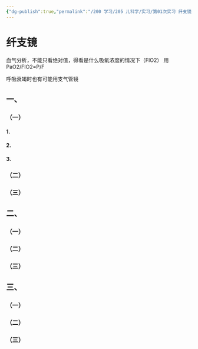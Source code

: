 ```yaml
---
{"dg-publish":true,"permalink":"/200 学习/205 儿科学/实习/第01次实习 纤支镜/纤支镜/","title":"纤支镜","created":"2024-09-09T08:24:11.000+08:00","updated":"2024-09-09T08:30:54.000+08:00"}
---
```


# 纤支镜

血气分析，不能只看绝对值，得看是什么吸氧浓度的情况下（FIO2）
用PaO2/FIO2=P/F

呼吸衰竭时也有可能用支气管镜
## 一、
### （一）
#### 1.
#### 2.
#### 3.
### （二）
### （三）
## 二、
### （一）
### （二）
### （三）
## 三、
### （一）
### （二）
### （三）
